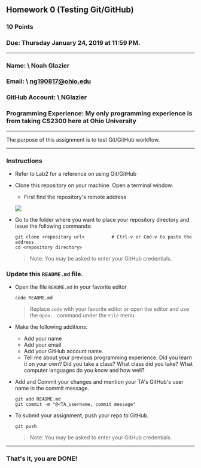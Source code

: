 ## Homework 0 (Testing Git/GitHub)

### 10 Points

### Due: Thursday January 24, 2019 at 11:59 PM.

---

### Name: \ Noah Glazier

### Email: \ ng190817@ohio.edu

### GitHub Account: \ NGlazier

### Programming Experience: My only programming experience is from taking CS2300 here at Ohio University



---

The purpose of this assignment is to test Git/GitHub workflow.

---

### Instructions

- Refer to Lab2 for a reference on using Git/GitHub
- Clone this repository on your machine. Open a terminal window.
  - First find the repository's remote address

  ![](remote-addr.png)

- Go to the folder where you want to place your repository directory and issue the following commands:

    ```console
    git clone <repository url>          # Ctrl-v or Cmd-v to paste the address
    cd <repository directory>
    ```
    > Note: You may be asked to enter your GitHub credentials.

### Update this `README.md` file. ###
- Open the file `README.md` in your favorite editor
     ```console
    code README.md
    ```
    > Replace `code` with your favorite editor or open the editor and use the `Open..` command under the `File` menu.

- Make the following additions:
  - Add your name
  - Add your email
  - Add your GitHub account name.
  - Tell me about your previous programming experience. Did you learn it on your own? Did you take a class? What class did you take? What computer languages do you know and how well?

- Add and Commit your changes and mention your TA's GitHub's user name in the commit message.

    ```console
    git add README.md
    git commit -m "@<TA_username, commit message"
    ```

- To submit your assignment, push your repo to GitHub.
    ```console
    git push
    ```
    > Note: You may be asked to enter your GitHub credentials.
---

### That's it, you are DONE!
